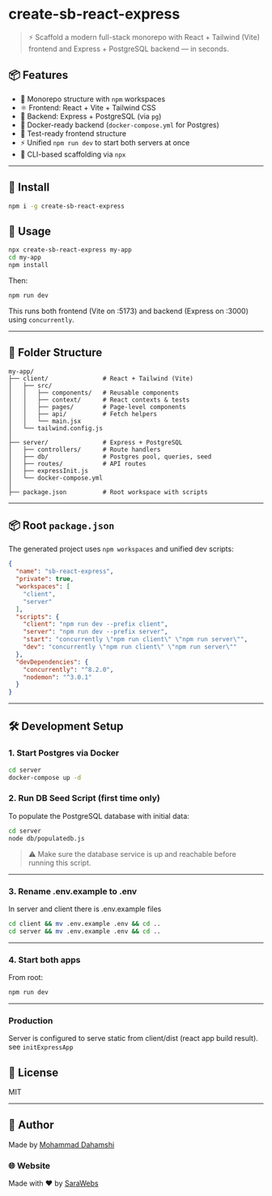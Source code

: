 
# create-sb-react-express

> ⚡ Scaffold a modern full-stack monorepo with React + Tailwind (Vite) frontend and Express + PostgreSQL backend — in seconds.

## 📦 Features

- 🧩 Monorepo structure with `npm` workspaces
- ⚛️ Frontend: React + Vite + Tailwind CSS
- 🚀 Backend: Express + PostgreSQL (via `pg`)
- 🐳 Docker-ready backend (`docker-compose.yml` for Postgres)
- 🧪 Test-ready frontend structure
- ⚡ Unified `npm run dev` to start both servers at once
- 🧰 CLI-based scaffolding via `npx`

---
## 🚀 Install

```bash
npm i -g create-sb-react-express
````
## 🚀 Usage

```bash
npx create-sb-react-express my-app
cd my-app
npm install
````

Then:

```bash
npm run dev
```

This runs both frontend (Vite on :5173) and backend (Express on :3000) using `concurrently`.

---

## 📁 Folder Structure

```text
my-app/
├── client/               # React + Tailwind (Vite)
│   ├── src/
│   │   ├── components/   # Reusable components
│   │   ├── context/      # React contexts & tests
│   │   ├── pages/        # Page-level components
│   │   ├── api/          # Fetch helpers
│   │   └── main.jsx
│   └── tailwind.config.js
│
├── server/               # Express + PostgreSQL
│   ├── controllers/      # Route handlers
│   ├── db/               # Postgres pool, queries, seed
│   ├── routes/           # API routes
│   ├── expressInit.js
│   └── docker-compose.yml
│
├── package.json          # Root workspace with scripts
```

---

## 📦 Root `package.json`

The generated project uses `npm workspaces` and unified dev scripts:

```json
{
  "name": "sb-react-express",
  "private": true,
  "workspaces": [
    "client",
    "server"
  ],
  "scripts": {
    "client": "npm run dev --prefix client",
    "server": "npm run dev --prefix server",
    "start": "concurrently \"npm run client\" \"npm run server\"",
    "dev": "concurrently \"npm run client\" \"npm run server\""
  },
  "devDependencies": {
    "concurrently": "^8.2.0",
    "nodemon": "^3.0.1"
  }
}
```

---

## 🛠️ Development Setup

### 1. Start Postgres via Docker

```bash
cd server
docker-compose up -d
```

### 2. Run DB Seed Script (first time only)

To populate the PostgreSQL database with initial data:

```bash
cd server
node db/populatedb.js
```

> ⚠️ Make sure the database service is up and reachable before running this script.

---
### 3. Rename .env.example to .env

In server and client there is .env.example files

```bash
cd client && mv .env.example .env && cd ..
cd server && mv .env.example .env && cd ..
```

---
### 4. Start both apps

From root:

```bash
npm run dev
```

---
### Production
Server is configured to serve static from client/dist (react app build result).
see `initExpressApp`

## 📃 License

MIT

---

## 🙌 Author

Made by [Mohammad Dahamshi](https://github.com/mdahamshi)

### 🌐 Website

Made with ❤️ by [SaraWebs](https://sarawebs.com)
